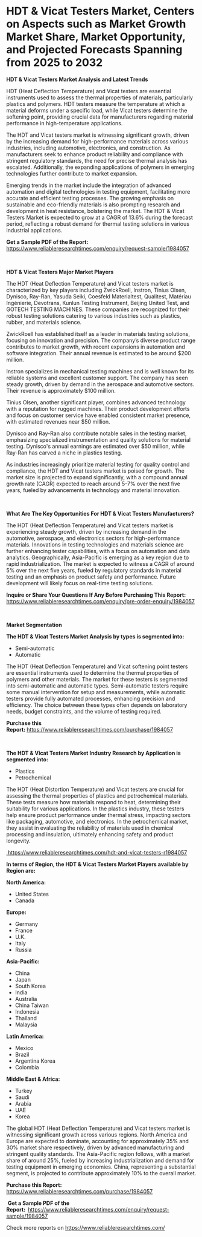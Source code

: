 <p><h1>HDT & Vicat Testers Market, Centers on Aspects such as Market Growth Market Share, Market Opportunity, and Projected Forecasts Spanning from 2025 to 2032</h1></p><p><strong>HDT & Vicat Testers Market Analysis and Latest Trends</strong></p>
<p><p>HDT (Heat Deflection Temperature) and Vicat testers are essential instruments used to assess the thermal properties of materials, particularly plastics and polymers. HDT testers measure the temperature at which a material deforms under a specific load, while Vicat testers determine the softening point, providing crucial data for manufacturers regarding material performance in high-temperature applications.</p><p>The HDT and Vicat testers market is witnessing significant growth, driven by the increasing demand for high-performance materials across various industries, including automotive, electronics, and construction. As manufacturers seek to enhance product reliability and compliance with stringent regulatory standards, the need for precise thermal analysis has escalated. Additionally, the expanding applications of polymers in emerging technologies further contribute to market expansion.</p><p>Emerging trends in the market include the integration of advanced automation and digital technologies in testing equipment, facilitating more accurate and efficient testing processes. The growing emphasis on sustainable and eco-friendly materials is also prompting research and development in heat resistance, bolstering the market. The HDT & Vicat Testers Market is expected to grow at a CAGR of 13.6% during the forecast period, reflecting a robust demand for thermal testing solutions in various industrial applications.</p></p>
<p><strong>Get a Sample PDF of the Report:&nbsp;</strong> <a href="https://www.reliableresearchtimes.com/enquiry/request-sample/1984057?utm_campaign=2563&utm_medium=2&utm_source=Github&utm_content=ia&utm_term=02032025&utm_id=hdt-vicat-testers">https://www.reliableresearchtimes.com/enquiry/request-sample/1984057</a></p>
<p>&nbsp;</p>
<p><strong>HDT & Vicat Testers Major Market Players</strong></p>
<p><p>The HDT (Heat Deflection Temperature) and Vicat testers market is characterized by key players including ZwickRoell, Instron, Tinius Olsen, Dynisco, Ray-Ran, Yasuda Seiki, Coesfeld Materialtest, Qualitest, Matériau Ingénierie, Devotrans, Kunlun Testing Instrument, Beijing United Test, and GOTECH TESTING MACHINES. These companies are recognized for their robust testing solutions catering to various industries such as plastics, rubber, and materials science.</p><p>ZwickRoell has established itself as a leader in materials testing solutions, focusing on innovation and precision. The company’s diverse product range contributes to market growth, with recent expansions in automation and software integration. Their annual revenue is estimated to be around $200 million.</p><p>Instron specializes in mechanical testing machines and is well known for its reliable systems and excellent customer support. The company has seen steady growth, driven by demand in the aerospace and automotive sectors. Their revenue is approximately $100 million.</p><p>Tinius Olsen, another significant player, combines advanced technology with a reputation for rugged machines. Their product development efforts and focus on customer service have enabled consistent market presence, with estimated revenues near $50 million.</p><p>Dynisco and Ray-Ran also contribute notable sales in the testing market, emphasizing specialized instrumentation and quality solutions for material testing. Dynisco's annual earnings are estimated over $50 million, while Ray-Ran has carved a niche in plastics testing.</p><p>As industries increasingly prioritize material testing for quality control and compliance, the HDT and Vicat testers market is poised for growth. The market size is projected to expand significantly, with a compound annual growth rate (CAGR) expected to reach around 5-7% over the next five years, fueled by advancements in technology and material innovation.</p></p>
<p>&nbsp;</p>
<p><strong>What Are The Key Opportunities For HDT & Vicat Testers Manufacturers?</strong></p>
<p><p>The HDT (Heat Deflection Temperature) and Vicat testers market is experiencing steady growth, driven by increasing demand in the automotive, aerospace, and electronics sectors for high-performance materials. Innovations in testing technologies and materials science are further enhancing tester capabilities, with a focus on automation and data analytics. Geographically, Asia-Pacific is emerging as a key region due to rapid industrialization. The market is expected to witness a CAGR of around 5% over the next five years, fueled by regulatory standards in material testing and an emphasis on product safety and performance. Future development will likely focus on real-time testing solutions.</p></p>
<p><strong>Inquire or Share Your Questions If Any Before Purchasing This Report:</strong> <a href="https://www.reliableresearchtimes.com/enquiry/pre-order-enquiry/1984057?utm_campaign=2563&utm_medium=2&utm_source=Github&utm_content=ia&utm_term=02032025&utm_id=hdt-vicat-testers">https://www.reliableresearchtimes.com/enquiry/pre-order-enquiry/1984057</a></p>
<p>&nbsp;</p>
<p><strong>Market Segmentation</strong></p>
<p><strong>The HDT & Vicat Testers Market Analysis by types is segmented into:</strong></p>
<p><ul><li>Semi-automatic</li><li>Automatic</li></ul></p>
<p><p>The HDT (Heat Deflection Temperature) and Vicat softening point testers are essential instruments used to determine the thermal properties of polymers and other materials. The market for these testers is segmented into semi-automatic and automatic types. Semi-automatic testers require some manual intervention for setup and measurements, while automatic testers provide fully automated processes, enhancing precision and efficiency. The choice between these types often depends on laboratory needs, budget constraints, and the volume of testing required.</p></p>
<p><strong>Purchase this Report:&nbsp;</strong><a href="https://www.reliableresearchtimes.com/purchase/1984057?utm_campaign=2563&utm_medium=2&utm_source=Github&utm_content=ia&utm_term=02032025&utm_id=hdt-vicat-testers">https://www.reliableresearchtimes.com/purchase/1984057</a></p>
<p>&nbsp;</p>
<p><strong>The HDT & Vicat Testers Market Industry Research by Application is segmented into:</strong></p>
<p><ul><li>Plastics</li><li>Petrochemical</li></ul></p>
<p><p>The HDT (Heat Distortion Temperature) and Vicat testers are crucial for assessing the thermal properties of plastics and petrochemical materials. These tests measure how materials respond to heat, determining their suitability for various applications. In the plastics industry, these testers help ensure product performance under thermal stress, impacting sectors like packaging, automotive, and electronics. In the petrochemical market, they assist in evaluating the reliability of materials used in chemical processing and insulation, ultimately enhancing safety and product longevity.</p></p>
<p><a href="https://www.reliableresearchtimes.com/hdt-and-vicat-testers-r1984057?utm_campaign=2563&utm_medium=2&utm_source=Github&utm_content=ia&utm_term=02032025&utm_id=hdt-vicat-testers">&nbsp;https://www.reliableresearchtimes.com/hdt-and-vicat-testers-r1984057</a></p>
<p><strong>In terms of Region, the HDT & Vicat Testers Market Players available by Region are:</strong></p>
<p>
    <p> <strong> North America: </strong>
        <ul>
            <li>United States</li>
            <li>Canada</li>
        </ul>
        </p> 
    <p> <strong> Europe: </strong>
        <ul>
            <li>Germany</li>
            <li>France</li>
            <li>U.K.</li>
            <li>Italy</li>
            <li>Russia</li>
        </ul>
        </p> 
    <p> <strong> Asia-Pacific: </strong>
        <ul>
            <li>China</li>
            <li>Japan</li>
            <li>South Korea</li>
            <li>India</li>
            <li>Australia</li>
            <li>China Taiwan</li>
            <li>Indonesia</li>
            <li>Thailand</li>
            <li>Malaysia</li>
        </ul>
        </p> 
    <p> <strong> Latin America: </strong>
        <ul>
            <li>Mexico</li>
            <li>Brazil</li>
            <li>Argentina Korea</li>
            <li>Colombia</li>
        </ul>
        </p> 
    <p> <strong> Middle East & Africa: </strong>
        <ul>
            <li>Turkey</li>
            <li>Saudi</li>
            <li>Arabia</li>
            <li>UAE</li>
            <li>Korea</li>
        </ul>
    </p>
    </p>
<p><p>The global HDT (Heat Deflection Temperature) and Vicat testers market is witnessing significant growth across various regions. North America and Europe are expected to dominate, accounting for approximately 35% and 30% market share respectively, driven by advanced manufacturing and stringent quality standards. The Asia-Pacific region follows, with a market share of around 25%, fueled by increasing industrialization and demand for testing equipment in emerging economies. China, representing a substantial segment, is projected to contribute approximately 10% to the overall market.</p></p>
<p><strong>Purchase this Report: </strong><a href="https://www.reliableresearchtimes.com/purchase/1984057?utm_campaign=2563&utm_medium=2&utm_source=Github&utm_content=ia&utm_term=02032025&utm_id=hdt-vicat-testers">https://www.reliableresearchtimes.com/purchase/1984057</a></p>
<p>&nbsp;<strong>Get a Sample PDF of the Report:&nbsp;&nbsp;</strong><a href="https://www.reliableresearchtimes.com/enquiry/request-sample/1984057?utm_campaign=2563&utm_medium=2&utm_source=Github&utm_content=ia&utm_term=02032025&utm_id=hdt-vicat-testers">https://www.reliableresearchtimes.com/enquiry/request-sample/1984057</a></p>
<p><strong></strong></p>
<p>Check more reports on <a href="https://www.reliableresearchtimes.com/?utm_campaign=2563&utm_medium=2&utm_source=Github&utm_content=ia&utm_term=02032025&utm_id=hdt-vicat-testers">https://www.reliableresearchtimes.com/</a></p>